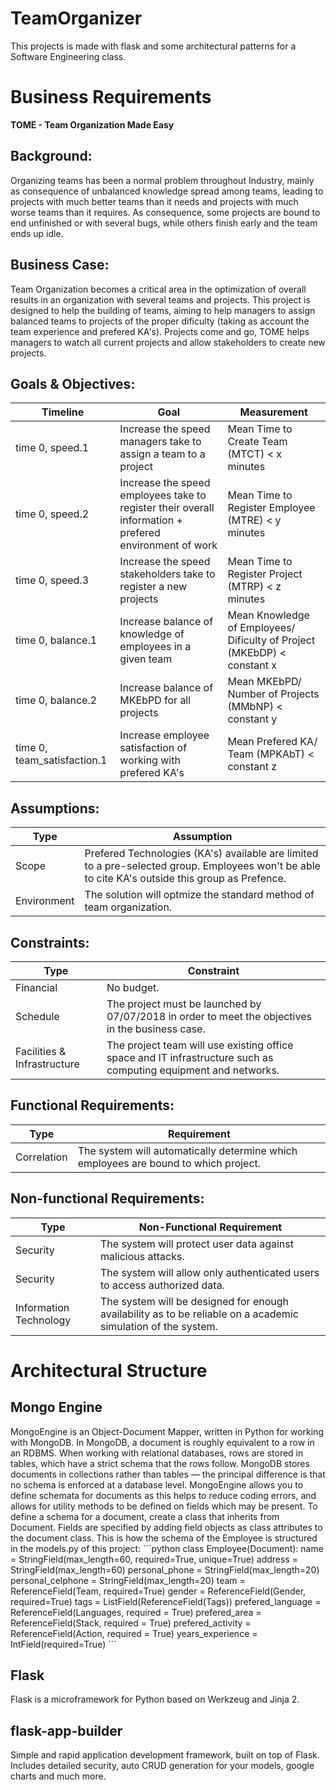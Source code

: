 # TeamOrganizer
This projects is made with flask and some architectural patterns for a Software Engineering class.



<h1>Business Requirements</h1>
<b>TOME - Team Organization Made Easy</b>
<h2>Background:</h2>
    Organizing teams has been a normal problem throughout Industry, mainly as consequence of unbalanced knowledge spread among teams, leading to projects with much better teams than it needs and projects with much worse teams than it requires. As consequence, some projects are bound to end unfinished or with several bugs, while others finish early and the team ends up idle. 

<h2>Business Case:</h2>
    Team Organization becomes a critical area in the optimization of overall results in an organization with several teams and projects. This project is designed to help the building of teams, aiming to help managers to assign balanced teams to projects of the proper dificulty (taking as account the team experience and prefered KA's). Projects come and go, TOME helps managers to watch all current projects and allow stakeholders to create new projects.

<h2>Goals & Objectives:</h2>

| Timeline | Goal | Measurement |
| ------------- | ------------- | ------------- |
| time 0, speed.1 | Increase the speed managers take to assign a team to a project | Mean Time to Create Team (MTCT) < x minutes |
| time 0, speed.2 | Increase the speed employees take to register their overall information + prefered environment of work | Mean Time to Register Employee (MTRE) < y minutes |
| time 0, speed.3 | Increase the speed stakeholders take to register a new projects | Mean Time to Register Project (MTRP) < z minutes|
| time 0, balance.1 | Increase balance of knowledge of employees in a given team |  Mean Knowledge of Employees/ Dificulty of Project (MKEbDP) < constant x|
| time 0, balance.2 | Increase balance of MKEbPD for all projects | Mean MKEbPD/ Number of Projects (MMbNP) < constant y | 
| time 0, team_satisfaction.1 | Increase employee satisfaction of working with prefered KA's | Mean Prefered KA/ Team (MPKAbT) < constant z |

<h2>Assumptions:</h2>

| Type | Assumption |
| --- | --- |
| Scope | Prefered Technologies (KA's) available are limited to a pre-selected group. Employees won't be able to cite KA's outside this group as Prefence. |
| Environment | The solution will optmize the standard method of team organization. |

<h2>Constraints:</h2>

| Type | Constraint |
| --- | --- |
| Financial | No budget. |
| Schedule | The project must be launched by 07/07/2018 in order to meet the objectives in the business case. |
| Facilities & Infrastructure | The project team will use existing office space and IT infrastructure such as computing equipment and networks. |

<h2>Functional Requirements:</h2>

| Type | Requirement |
| --- | --- |
| Correlation | The system will automatically determine which employees are bound to which project. |

<h2>Non-functional Requirements:</h2>

| Type | Non-Functional Requirement |
| --- | --- |
| Security | The system will protect user data against malicious attacks. |
| Security | The system will allow only authenticated users to access authorized data. |
| Information Technology | The system will be designed for enough availability as to be reliable on a academic simulation of the system. |


<h1>Architectural Structure</h1>

<h2>Mongo Engine</h2>
MongoEngine is an Object-Document Mapper, written in Python for working with MongoDB. 
In MongoDB, a document is roughly equivalent to a row in an RDBMS. When working with relational databases, rows are stored in tables, which have a strict schema that the rows follow. MongoDB stores documents in collections rather than tables — the principal difference is that no schema is enforced at a database level.
MongoEngine allows you to define schemata for documents as this helps to reduce coding errors, and allows for utility methods to be defined on fields which may be present.
To define a schema for a document, create a class that inherits from Document. Fields are specified by adding field objects as class attributes to the document class. This is how the schema of the Employee is structured in the models.py of this project:
```python
class Employee(Document):
    name = StringField(max_length=60, required=True, unique=True)
    address = StringField(max_length=60)
    personal_phone = StringField(max_length=20)
    personal_celphone = StringField(max_length=20)
    team = ReferenceField(Team, required=True)
    gender = ReferenceField(Gender, required=True)
    tags = ListField(ReferenceField(Tags))
    prefered_language = ReferenceField(Languages, required = True)
    prefered_area = ReferenceField(Stack, required = True)
    prefered_activity = ReferenceField(Action, required = True)
    years_experience = IntField(required=True)
```

<h2>Flask</h2>
Flask is a microframework for Python based on Werkzeug and Jinja 2.
<h2>flask-app-builder</h2>
Simple and rapid application development framework, built on top of Flask. Includes detailed security, auto CRUD generation for your models, google charts and much more.